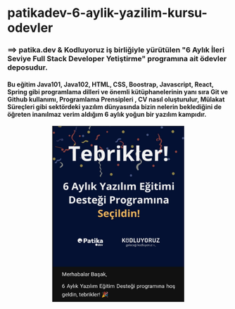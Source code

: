 # patikadev-6-aylik-yazilim-kursu-odevler
### ==> patika.dev & Kodluyoruz iş birliğiyle yürütülen "6 Aylık **İleri** Seviye Full Stack Developer Yetiştirme" programına ait ödevler deposudur. 
#### Bu eğitim Java101, Java102, HTML, CSS, Boostrap, Javascript, React, Spring gibi programlama dilleri ve önemli kütüphanelerinin yanı sıra Git ve Github kullanımı, Programlama Prensipleri , CV nasıl oluşturulur, Mülakat Süreçleri gibi sektördeki yazılım dünyasında bizin nelerin beklediğini de öğreten inanılmaz verim aldığım 6 aylık yoğun bir yazılım kampıdır.
<p align="center">
<img src="https://github.com/sekerbasak/patikadev-6-aylik-yazilim-kursu-odevler/blob/main/patika.jpg" alt="Resim Açıklaması" width="300" height="400"/>
</p>
